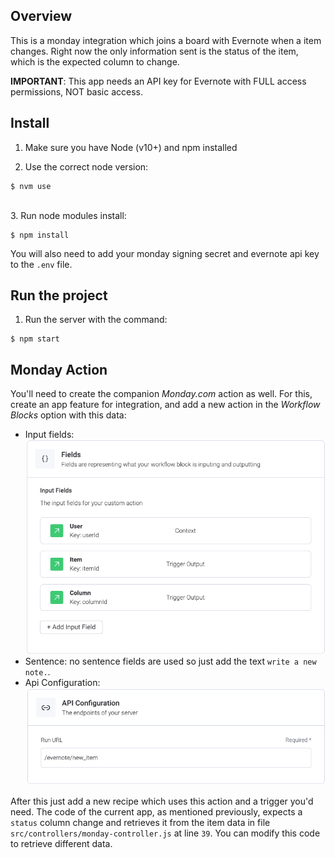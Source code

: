 ## Overview

This is a monday integration which joins a board with Evernote when a item changes. Right now the only
information sent is the status of the item, which is the expected column to change. <br>

**IMPORTANT**: This app needs an API key for Evernote with FULL access permissions, NOT basic access.

## Install

1. Make sure you have Node (v10+) and npm installed

2. Use the correct node version:

```
$ nvm use
```

<br>
3. Run node modules install:

```
$ npm install
```

You will also need to add your monday signing secret and evernote api key to the `.env` file.
## Run the project

1. Run the server with the command:

```
$ npm start
```

## Monday Action

You'll need to create the companion *Monday.com* action as well. For this, create an app
feature for integration, and add a new action in the *Workflow Blocks* option with this data:

* Input fields:![img.png](images/fields.png)
* Sentence: no sentence fields are used so just add the text `write a new note.`.
* Api Configuration:![img.png](images/api-config.png)

After this just add a new recipe which uses this action and a trigger you'd need. The code of
the current app, as mentioned previously, expects a `status` column change and retrieves it from
the item data in file `src/controllers/monday-controller.js` at line `39`. You can modify this code 
to retrieve different data.
